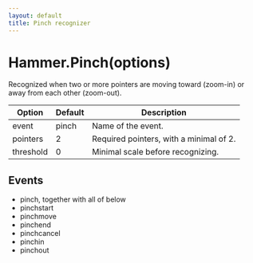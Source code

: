 ```yaml
---
layout: default
title: Pinch recognizer
---
```


# Hammer.Pinch(options)
Recognized when two or more pointers are moving toward (zoom-in) or away from each other (zoom-out).

| Option    | Default  | Description       |
| -----------|----------|-------------------|
| event     | pinch    | Name of the event. |
| pointers  | 2        | Required pointers, with a minimal of 2. |
| threshold | 0        | Minimal scale before recognizing. |

## Events
- pinch, together with all of below
- pinchstart
- pinchmove
- pinchend
- pinchcancel
- pinchin
- pinchout

